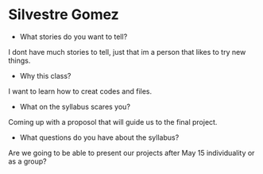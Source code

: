 # Silvestre Gomez

 * What stories do you want to tell? 
 
 I dont have much stories to tell, just that im a person that likes to try new things. 

 * Why this class?
  
 I want to learn how to creat codes and files. 

* What on the syllabus scares you?
  
 Coming up with a proposol that will guide us to the final project.

* What questions do you have about the syllabus?

 Are we going to be able to present our projects after May 15 individuality or as a group?
 
